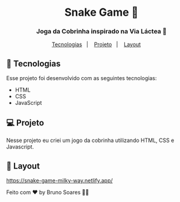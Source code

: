 
<h1 align="center">
 Snake Game 🐍

</h1>
<h3 align="center">
 Joga da Cobrinha inspirado na Via Láctea 🌌
  </h3>

<p align="center">
  <a href="#-tecnologias">Tecnologias</a>&nbsp;&nbsp;&nbsp;|&nbsp;&nbsp;&nbsp;
  <a href="#-projeto">Projeto</a>&nbsp;&nbsp;&nbsp;|&nbsp;&nbsp;&nbsp;
  <a href="#-layout">Layout</a>&nbsp;&nbsp;&nbsp; &nbsp;&nbsp;&nbsp;
  
  
</p>







## 🚀 Tecnologias

Esse projeto foi desenvolvido com as seguintes tecnologias:

- HTML
- CSS
- JavaScript

## 💻 Projeto

Nesse projeto eu criei um jogo da cobrinha utilizando HTML, CSS e Javascript. 




## 🔖 Layout

https://snake-game-milky-way.netlify.app/

Feito com ♥ by Bruno Soares 👋🏽
